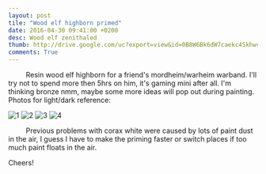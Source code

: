 ```yaml
---
layout: post
tile: "Wood elf highborn primed"
date: 2016-04-30 09:41:00 +0200
desc: Wood elf zenithaled
thumb: http://drive.google.com/uc?export=view&id=0B8W6Bk6dW7caekc4SkhwcG92Vm8
comments: True
---
```



&nbsp;&nbsp;&nbsp;&nbsp;&nbsp;&nbsp;&nbsp;&nbsp;
Resin wood elf highborn for a friend's mordheim/warheim warband. I'll try not to spend more then 5hrs on him, it's gaming mini after all. I'm thinking bronze nmm, maybe some more ideas will pop out during painting. Photos for light/dark reference:

![1](http://drive.google.com/uc?export=view&id=0B8W6Bk6dW7caekc4SkhwcG92Vm8)
![2](http://drive.google.com/uc?export=view&id=0B8W6Bk6dW7cacjUza0JjVUgwcEU)
![3](http://drive.google.com/uc?export=view&id=0B8W6Bk6dW7cac0lYdEg3ZEd3M0E)
![4](http://drive.google.com/uc?export=view&id=0B8W6Bk6dW7cadmJIQm5pbUpMcE0)
  
&nbsp;&nbsp;&nbsp;&nbsp;&nbsp;&nbsp;&nbsp;&nbsp;
Previous problems with corax white were caused by lots of paint dust in the air, I guess I have to make the priming faster or switch places if too much paint floats in the air.

Cheers!

